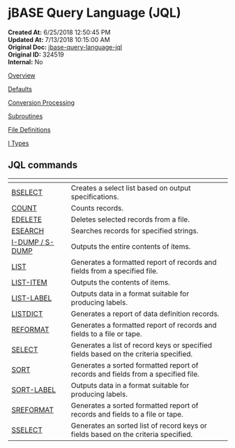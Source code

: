 # jBASE Query Language (JQL)

**Created At:** 6/25/2018 12:50:45 PM  
**Updated At:** 7/13/2018 10:15:00 AM  
**Original Doc:** [jbase-query-language-jql](https://docs.jbase.com/46350-jql/jbase-query-language-jql)  
**Original ID:** 324519  
**Internal:** No  

[Overview](./../jql)

[Defaults](./../defaults)

[Conversion Processing](./../conversion-processing/conversion-processing)

[Subroutines](./../subroutines)

[File Definitions](./../file-definitions)

[I Types](./../conversion-processing/i-types)

## JQL commands


| <!----> | <!----> |
| --- | --- |
| [BSELECT](./../bselect)<br> | Creates a select list based on output specifications.<br> |
| [COUNT](./../count)<br> | Counts records.<br> |
| [EDELETE](./../edelete)<br> | Deletes selected records from a file.<br> |
| [ESEARCH](./../esearch)<br> | Searches records for specified strings.<br> |
| [I-DUMP / S-DUMP](./../i-dump-&-s-dump)<br> | Outputs the entire contents of items.<br> |
| [LIST](./../list)<br> | Generates a formatted report of records and fields from a specified file.<br> |
| [LIST-ITEM](./../list-item)<br> | Outputs the contents of items.<br> |
| [LIST-LABEL](./../list-label)<br> | Outputs data in a format suitable for producing labels.<br> |
| [LISTDICT](./../listdict%28s%29)<br> | Generates a report of data definition records.<br> |
| [REFORMAT](./../reformat)<br> | Generates a formatted report of records and fields to a file or tape.<br> |
| [SELECT](./../select)<br> | Generates a list of record keys or specified fields based on the criteria specified.<br> |
| [SORT](./../sort)<br> | Generates a sorted formatted report of records and fields from a specified file.<br> |
| [SORT-LABEL](./../sort-label)<br> | Outputs data in a format suitable for producing labels.<br> |
| [SREFORMAT](./../srefformat)<br> | Generates a sorted formatted report of records and fields to a file or tape.<br> |
| [SSELECT](./../sselect)<br> | Generates an sorted list of record keys or fields based on the criteria specified.<br> |
